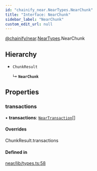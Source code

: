 ```yaml
---
id: "chainify_near.NearTypes.NearChunk"
title: "Interface: NearChunk"
sidebar_label: "NearChunk"
custom_edit_url: null
---
```


[@chainify/near](../modules/chainify_near.md).[NearTypes](../namespaces/chainify_near.NearTypes.md).NearChunk

## Hierarchy

- `ChunkResult`

  ↳ **`NearChunk`**

## Properties

### transactions

• **transactions**: [`NearTransaction`](chainify_near.NearTypes.NearTransaction.md)[]

#### Overrides

ChunkResult.transactions

#### Defined in

[near/lib/types.ts:58](https://github.com/liquality/chainify/blob/540cfa69/packages/near/lib/types.ts#L58)
